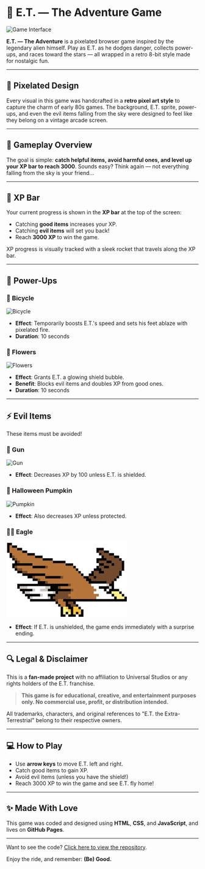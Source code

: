 # 🚀 E.T. — The Adventure  Game

![Game Interface](INSERT-GAME-INTERFACE-IMAGE-URL-HERE)

**E.T. — The Adventure** is a pixelated browser game inspired by the legendary alien himself. Play as E.T. as he dodges danger, collects power-ups, and races toward the stars — all wrapped in a retro 8-bit style made for nostalgic fun.

---

## 🎨 Pixelated Design

Every visual in this game was handcrafted in a **retro pixel art style** to capture the charm of early 80s games. The background, E.T. sprite, power-ups, and even the evil items falling from the sky were designed to feel like they belong on a vintage arcade screen.

---

## 🧩 Gameplay Overview

The goal is simple: **catch helpful items, avoid harmful ones, and level up your XP bar to reach 3000**. Sounds easy? Think again — not everything falling from the sky is your friend...

---

## 🧪 XP Bar

Your current progress is shown in the **XP bar** at the top of the screen:

- Catching **good items** increases your XP.
- Catching **evil items** will set you back!
- Reach **3000 XP** to win the game.

XP progress is visually tracked with a sleek rocket that travels along the XP bar.

---

## 🎨 Power-Ups

### 🚴 Bicycle  
![Bicycle](INSERT-BICYCLE-IMAGE-URL)  
- **Effect**: Temporarily boosts E.T.'s speed and sets his feet ablaze with pixelated fire.  
- **Duration**: 10 seconds  

### 🌺 Flowers  
![Flowers](INSERT-FLOWERS-IMAGE-URL)  
- **Effect**: Grants E.T. a glowing shield bubble.  
- **Benefit**: Blocks evil items and doubles XP from good ones.  
- **Duration**: 10 seconds  

---

## ⚡ Evil Items

These items must be avoided!

### 🔫 Gun  
![Gun](INSERT-GUN-IMAGE-URL)  
- **Effect**: Decreases XP by 100 unless E.T. is shielded.

### 🎃 Halloween Pumpkin  
![Pumpkin](INSERT-PUMPKIN-IMAGE-URL)  
- **Effect**: Also decreases XP unless protected.

### 🧙‍♂️ Eagle  
![Eagle](images/end/eagle.png)  
- **Effect**: If E.T. is unshielded, the game ends immediately with a surprise ending.

---

## 🔍 Legal & Disclaimer

This is a **fan-made project** with no affiliation to Universal Studios or any rights holders of the E.T. franchise.

> **This game is for educational, creative, and entertainment purposes only. No commercial use, profit, or distribution intended.**

All trademarks, characters, and original references to "E.T. the Extra-Terrestrial" belong to their respective owners.

---

## 💻 How to Play

- Use **arrow keys** to move E.T. left and right.  
- Catch good items to gain XP.  
- Avoid evil items (unless you have the shield!)  
- Reach 3000 XP to win the game and see E.T. fly home!

---

## ✨ Made With Love

This game was coded and designed using **HTML**, **CSS**, and **JavaScript**, and lives on **GitHub Pages**.

---

Want to see the code? [Click here to view the repository](INSERT-GITHUB-REPO-LINK).

Enjoy the ride, and remember: **(Be) Good.**
